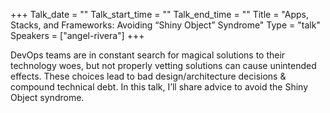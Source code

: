 +++
Talk_date = ""
Talk_start_time = ""
Talk_end_time = ""
Title = "Apps, Stacks, and Frameworks: Avoiding “Shiny Object” Syndrome"
Type = "talk"
Speakers = ["angel-rivera"]
+++

DevOps teams are in constant search for magical solutions to their technology woes, but not properly vetting solutions can cause unintended effects. These choices lead to bad design/architecture decisions & compound technical debt. In this talk, I’ll share advice to avoid the Shiny Object syndrome.
